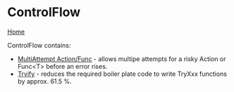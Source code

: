 ﻿# ControlFlow

[Home](./README.md)

ControlFlow contains:
* [MultiAttempt Action/Func](./ControlFlow/MultiAttempt.md) - allows multipe attempts for a risky Action or Func\<T> before an error rises.
* [Tryify](./ControlFlow/Tryify.md) - reduces the required boiler plate code to write TryXxx functions by approx. 61.5 %. 



